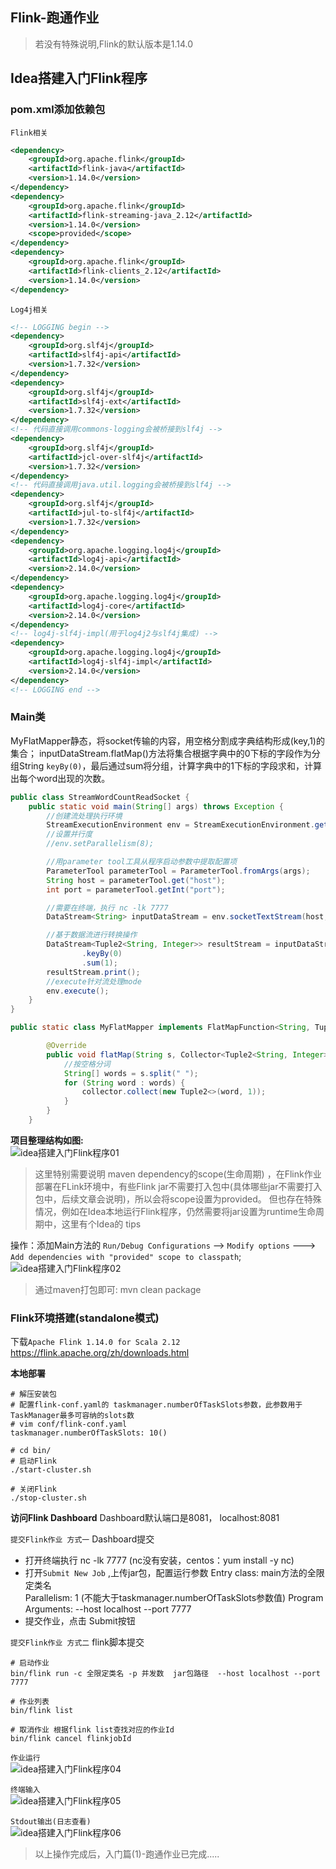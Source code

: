 ## Flink-跑通作业

> 若没有特殊说明,Flink的默认版本是1.14.0        

## Idea搭建入门Flink程序        

### pom.xml添加依赖包

`Flink相关`
```xml
<dependency>
    <groupId>org.apache.flink</groupId>
    <artifactId>flink-java</artifactId>
    <version>1.14.0</version>
</dependency>
<dependency>
    <groupId>org.apache.flink</groupId>
    <artifactId>flink-streaming-java_2.12</artifactId>
    <version>1.14.0</version>
    <scope>provided</scope>
</dependency>
<dependency>
    <groupId>org.apache.flink</groupId>
    <artifactId>flink-clients_2.12</artifactId>
    <version>1.14.0</version>
</dependency>
``` 

`Log4j相关` 
```xml
<!-- LOGGING begin -->
<dependency>
    <groupId>org.slf4j</groupId>
    <artifactId>slf4j-api</artifactId>
    <version>1.7.32</version>
</dependency>
<dependency>
    <groupId>org.slf4j</groupId>
    <artifactId>slf4j-ext</artifactId>
    <version>1.7.32</version>
</dependency>
<!-- 代码直接调用commons-logging会被桥接到slf4j -->
<dependency>
    <groupId>org.slf4j</groupId>
    <artifactId>jcl-over-slf4j</artifactId>
    <version>1.7.32</version>
</dependency>
<!-- 代码直接调用java.util.logging会被桥接到slf4j -->
<dependency>
    <groupId>org.slf4j</groupId>
    <artifactId>jul-to-slf4j</artifactId>
    <version>1.7.32</version>
</dependency>
<dependency>
    <groupId>org.apache.logging.log4j</groupId>
    <artifactId>log4j-api</artifactId>
    <version>2.14.0</version>
</dependency>
<dependency>
    <groupId>org.apache.logging.log4j</groupId>
    <artifactId>log4j-core</artifactId>
    <version>2.14.0</version>
</dependency>
<!-- log4j-slf4j-impl(用于log4j2与slf4j集成) -->
<dependency>
    <groupId>org.apache.logging.log4j</groupId>
    <artifactId>log4j-slf4j-impl</artifactId>
    <version>2.14.0</version>
</dependency>
<!-- LOGGING end -->
``` 

### Main类
MyFlatMapper静态，将socket传输的内容，用空格分割成字典结构形成(key,1)的集合；
inputDataStream.flatMap()方法将集合根据字典中的0下标的字段作为分组String `keyBy(0)`，最后通过sum将分组，计算字典中的1下标的字段求和，计算出每个word出现的次数。
```java
public class StreamWordCountReadSocket {
    public static void main(String[] args) throws Exception {
        //创建流处理执行环境
        StreamExecutionEnvironment env = StreamExecutionEnvironment.getExecutionEnvironment();
        //设置并行度
        //env.setParallelism(8);

        //用parameter tool工具从程序启动参数中提取配置项
        ParameterTool parameterTool = ParameterTool.fromArgs(args);
        String host = parameterTool.get("host");
        int port = parameterTool.getInt("port");

        //需要在终端，执行 nc -lk 7777
        DataStream<String> inputDataStream = env.socketTextStream(host, port);

        //基于数据流进行转换操作
        DataStream<Tuple2<String, Integer>> resultStream = inputDataStream.flatMap(new MyFlatMapper())
                .keyBy(0)
                .sum(1);
        resultStream.print();
        //execute针对流处理mode
        env.execute();
    }
}

public static class MyFlatMapper implements FlatMapFunction<String, Tuple2<String, Integer>> {

        @Override
        public void flatMap(String s, Collector<Tuple2<String, Integer>> collector) throws Exception {
            //按空格分词
            String[] words = s.split(" ");
            for (String word : words) {
                collector.collect(new Tuple2<>(word, 1));
            }
        }
    }
```

**项目整理结构如图:**   
![idea搭建入门Flink程序01](http://img.xinzhuxiansheng.com/blogimgs/flink/idea搭建入门Flink程序01.jpg)  

> 这里特别需要说明 maven dependency的scope(生命周期) ，在Flink作业部署在FLink环境中，有些Flink jar不需要打入包中(具体哪些jar不需要打入包中，后续文章会说明)，所以会将scope设置为provided。
但也存在特殊情况，例如在Idea本地运行Flink程序，仍然需要将jar设置为runtime生命周期中，这里有个Idea的 tips

操作：添加Main方法的 `Run/Debug Configurations` --> `Modify options` ---> `Add dependencies with "provided" scope to classpath`;        
![idea搭建入门Flink程序02](http://img.xinzhuxiansheng.com/blogimgs/flink/idea搭建入门Flink程序02.jpg)

>通过maven打包即可: mvn clean package

### Flink环境搭建(standalone模式)
下载`Apache Flink 1.14.0 for Scala 2.12` https://flink.apache.org/zh/downloads.html 

**本地部署**    
```shell
# 解压安装包
# 配置flink-conf.yaml的 taskmanager.numberOfTaskSlots参数，此参数用于TaskManager最多可容纳的slots数
# vim conf/flink-conf.yaml
taskmanager.numberOfTaskSlots: 10()

# cd bin/
# 启动Flink
./start-cluster.sh

# 关闭Flink
./stop-cluster.sh
```

**访问Flink Dashboard**
Dashboard默认端口是8081， localhost:8081  

`提交Flink作业 方式一` 
Dashboard提交   
* 打开终端执行 nc -lk 7777 (nc没有安装，centos：yum install -y nc)
* 打开`Submit New Job` ,上传jar包，配置运行参数
Entry class: main方法的全限定类名   
Parallelism: 1 (不能大于taskmanager.numberOfTaskSlots参数值)
Program Arguments: --host localhost --port 7777 
* 提交作业，点击 Submit按钮 

`提交Flink作业 方式二`
flink脚本提交   
```shell
# 启动作业
bin/flink run -c 全限定类名 -p 并发数  jar包路径  --host localhost --port 7777

# 作业列表
bin/flink list

# 取消作业 根据flink list查找对应的作业Id
bin/flink cancel flinkjobId
```


`作业运行`  
![idea搭建入门Flink程序04](http://img.xinzhuxiansheng.com/blogimgs/flink/idea搭建入门Flink程序04.jpg)  

`终端输入`  
![idea搭建入门Flink程序05](http://img.xinzhuxiansheng.com/blogimgs/flink/idea搭建入门Flink程序05.jpg)  

`Stdout输出(日志查看)`  
![idea搭建入门Flink程序06](http://img.xinzhuxiansheng.com/blogimgs/flink/idea搭建入门Flink程序06.jpg) 



>以上操作完成后，入门篇(1)-跑通作业已完成.....